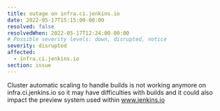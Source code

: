 ```yaml
---
title: outage on infra.ci.jenkins.io
date: 2022-05-17T15:15:00-00:00
resolved: false
resolvedWhen: 2022-05-17T12:24:00-00:00
# Possible severity levels: down, disrupted, notice
severity: disrupted
affected:
  - infra.ci.jenkins.io
section: issue
---
```


Cluster automatic scaling to handle builds is not working anymore on infra.ci.jenkins.io so it may have difficulties with builds and it could also impact the preview system used within www.jenkins.io
